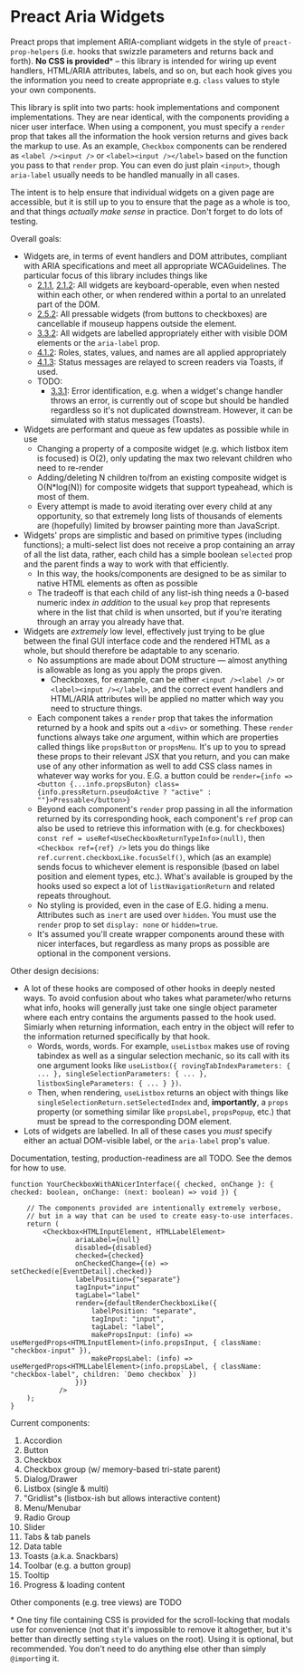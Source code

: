 # Preact Aria Widgets

Preact props that implement ARIA-compliant widgets in the style of `preact-prop-helpers` (i.e. hooks that swizzle parameters and returns back and forth).  **No CSS is provided*** &ndash; this library is intended for wiring up event handlers, HTML/ARIA attributes, labels, and so on, but each hook gives you the information you need to create appropriate e.g. `class` values to style your own components.

This library is split into two parts: hook implementations and component implementations. They are near identical, with the components providing a nicer user interface. When using a component, you must specify a `render` prop that takes all the information the hook version returns and gives back the markup to use.  As an example, `Checkbox` components can be rendered as `<label /><input />` or  `<label><input /></label>` based on the function you pass to that `render` prop. You can even do just plain `<input>`, though `aria-label` usually needs to be handled manually in all cases.

The intent is to help ensure that individual widgets on a given page are accessible, but it is still up to you to ensure that the page as a whole is too, and that things *actually make sense* in practice. Don't forget to do lots of testing.

Overall goals:
* Widgets are, in terms of event handlers and DOM attributes, compliant with ARIA specifications and meet all appropriate WCAGuidelines. The particular focus of this library includes things like
    * [2.1.1](https://wcag.com/developers/2-1-1-keyboard/), [2.1.2](https://wcag.com/developers/2-1-2-no-keyboard-trap/): All widgets are keyboard-operable, even when nested within each other, or when rendered within a portal to an unrelated part of the DOM.
    * [2.5.2](https://wcag.com/developers/2-5-2-pointer-cancellation/): All pressable widgets (from buttons to checkboxes) are cancellable if mouseup happens outside the element.
    * [3.3.2](https://wcag.com/developers/3-3-2-labels-instructions/): All widgets are labelled appropriately either with visible DOM elements or the `aria-label` prop.
    * [4.1.2](https://wcag.com/developers/4-1-2-name-role-value/): Roles, states, values, and names are all applied appropriately
    * [4.1.3](https://wcag.com/developers/4-1-3-status-messages/): Status messages are relayed to screen readers via Toasts, if used.
    * TODO:
        * [3.3.1](https://wcag.com/developers/3-3-1-error-identification/): Error identification, e.g. when a widget's change handler throws an error, is currently out of scope but should be handled regardless so it's not duplicated downstream. However, it can be simulated with status messages (Toasts).
* Widgets are performant and queue as few updates as possible while in use
    * Changing a property of a composite widget (e.g. which listbox item is focused) is O(2), only updating the max two relevant children who need to re-render
    * Adding/deleting N children to/from an existing composite widget is O(N*log(N)) for composite widgets that support typeahead, which is most of them.
    * Every attempt is made to avoid iterating over every child at any opportunity, so that extremely long lists of thousands of elements are (hopefully) limited by browser painting more than JavaScript.
* Widgets' props are simplistic and based on primitive types (including functions); a multi-select list does not receive a prop containing an array of all the list data, rather, each child has a simple boolean `selected` prop and the parent finds a way to work with that efficiently.
    * In this way, the hooks/components are designed to be as similar to native HTML elements as often as possible
    * The tradeoff is that each child of any list-ish thing needs a 0-based numeric index *in addition* to the usual `key` prop that represents where in the list that child is when unsorted, but if you're iterating through an array you already have that.
* Widgets are *extremely* low level, effectively just trying to be glue between the final GUI interface code and the rendered HTML as a whole, but should therefore be adaptable to any scenario.
    * No assumptions are made about DOM structure &mdash; almost anything is allowable as long as you apply the props given.
        * Checkboxes, for example, can be either `<input /><label />` or `<label><input /></label>`, and the correct event handlers and HTML/ARIA attributes will be applied no matter which way you need to structure things.
    * Each component takes a `render` prop that takes the information returned by a hook and spits out a `<div>` or something. These `render` functions always take *one* argument, within which are properties called things like `propsButton` or `propsMenu`. It's up to you to spread these props to their relevant JSX that you return, and you can make use of any other information as well to add CSS class names in whatever way works for you.  E.G. a button could be `render={info => <button {...info.propsButon} class={info.pressReturn.pseudoActive ? "active" : ""}>Pressable</button>}`
    * Beyond each component's `render` prop passing in all the information returned by its corresponding hook, each component's `ref` prop can also be used to retrieve this information with (e.g. for checkboxes) `const ref = useRef<UseCheckboxReturnTypeInfo>(null)`, then `<Checkbox ref={ref} />` lets you do things like `ref.current.checkboxLike.focusSelf()`, which (as an example) sends focus to whichever element is responsible (based on label position and element types, etc.). What's available is grouped by the hooks used so expect a lot of `listNavigationReturn` and related repeats throughout.
    * No styling is provided, even in the case of E.G. hiding a menu. Attributes such as `inert` are used over `hidden`. You must use the `render` prop to set `display: none` or `hidden=true`. 
    * It's assumed you'll create wrapper components around these with nicer interfaces, but regardless as many props as possible are optional in the component versions.

Other design decisions:
* A lot of these hooks are composed of other hooks in deeply nested ways. To avoid confusion about who takes what parameter/who returns what info, hooks will generally just take one single object parameter where each entry contains the arguments passed to the hook used. Simiarly when returning information, each entry in the object will refer to the information returned specifically by that hook.
    * Words, words, words. For example, `useListbox` makes use of roving tabindex as well as a singular selection mechanic, so its call with its one argument looks like `useListbox({ rovingTabIndexParameters: { ... }, singleSelectionParameters: { ... }, listboxSingleParameters: { ... } })`.
    * Then, when rendering, `useListbox` returns an object with things like `singleSelectionReturn.setSelectedIndex` and, **importantly**, a `props` property (or something similar like `propsLabel`, `propsPopup`, etc.) that must be spread to the corresponding DOM element.
* Lots of widgets are labelled. In all of these cases you *must* specify either an actual DOM-visible label, or the `aria-label` prop's value.

Documentation, testing, production-readiness are all TODO. See the demos for how to use.

````tsx
function YourCheckboxWithANicerInterface({ checked, onChange }: { checked: boolean, onChange: (next: boolean) => void }) {

    // The components provided are intentionally extremely verbose,
    // but in a way that can be used to create easy-to-use interfaces.
    return (
        <Checkbox<HTMLInputElement, HTMLLabelElement>
                ariaLabel={null}
                disabled={disabled}
                checked={checked}
                onCheckedChange={(e) => setChecked(e[EventDetail].checked)}
                labelPosition={"separate"}
                tagInput="input"
                tagLabel="label"
                render={defaultRenderCheckboxLike({
                    labelPosition: "separate",
                    tagInput: "input",
                    tagLabel: "label",
                    makePropsInput: (info) => useMergedProps<HTMLInputElement>(info.propsInput, { className: "checkbox-input" }),
                    makePropsLabel: (info) => useMergedProps<HTMLLabelElement>(info.propsLabel, { className: "checkbox-label", children: `Demo checkbox` })
                })}
            />
    );
}
````

Current components:

1. Accordion
1. Button
1. Checkbox
1. Checkbox group (w/ memory-based tri-state parent)
1. Dialog/Drawer
1. Listbox (single & multi)
1. "Gridlist"s (listbox-ish but allows interactive content)
1. Menu/Menubar
1. Radio Group
1. Slider
1. Tabs & tab panels
1. Data table
1. Toasts (a.k.a. Snackbars)
1. Toolbar (e.g. a button group)
1. Tooltip
1. Progress & loading content

Other components (e.g. tree views) are TODO


\* One tiny file containing CSS is provided for the scroll-locking that modals use for convenience (not that it's impossible to remove it altogether, but it's better than directly setting `style` values on the root). Using it is optional, but recommended. You don't need to do anything else other than simply `@import`ing it.

